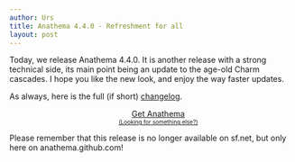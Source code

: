 ```yaml
---
author: Urs
title: Anathema 4.4.0 - Refreshment for all
layout: post
---
```


Today, we release Anathema 4.4.0. It is another release with a strong technical side, its main point being an update to the age-old Charm cascades.
I hope you like the new look, and enjoy the way faster updates.

As always, here is the full (if short) [changelog](https://github.com/anathema/anathema/blob/v4.4.0/Development_Documentation/Distribution/English/versions.md).

<ul><center>
	<a class="linkToLatestVersion" href="http://anathema.butatopanto.de:8081/full/">
		<span>Get Anathema</span>
		<span class="latestVersion"> </span>
	</a>
	<br/>
	<a href="http://anathema.butatopanto.de:8081/full" style="font-size:x-small">(Looking for something else?)</a>
	</center></ul>

Please remember that this release is no longer available on sf.net, but only here on anathema.github.com!